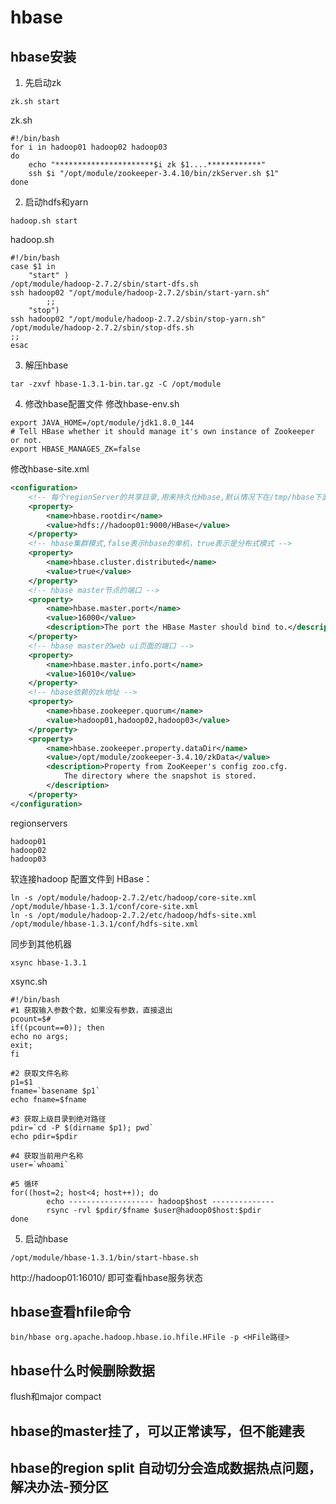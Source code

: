 # hbase
## hbase安装
1. 先启动zk
```shell script
zk.sh start
```
zk.sh
```shell script
#!/bin/bash
for i in hadoop01 hadoop02 hadoop03
do
	echo "**********************$i zk $1....************"
	ssh $i "/opt/module/zookeeper-3.4.10/bin/zkServer.sh $1"
done
```
2. 启动hdfs和yarn
```shell script
hadoop.sh start
```
hadoop.sh
```shell script
#!/bin/bash
case $1 in
	"start" )
/opt/module/hadoop-2.7.2/sbin/start-dfs.sh
ssh hadoop02 "/opt/module/hadoop-2.7.2/sbin/start-yarn.sh"
		;;
	"stop")
ssh hadoop02 "/opt/module/hadoop-2.7.2/sbin/stop-yarn.sh"
/opt/module/hadoop-2.7.2/sbin/stop-dfs.sh
;;
esac
```
3. 解压hbase
```shell script
tar -zxvf hbase-1.3.1-bin.tar.gz -C /opt/module
```
4. 修改hbase配置文件
修改hbase-env.sh
```shell script
export JAVA_HOME=/opt/module/jdk1.8.0_144
# Tell HBase whether it should manage it's own instance of Zookeeper or not.
export HBASE_MANAGES_ZK=false
```
修改hbase-site.xml
```xml
<configuration>
	<!-- 每个regionServer的共享目录,用来持久化Hbase,默认情况下在/tmp/hbase下面 -->  
    <property>  
        <name>hbase.rootdir</name>  
        <value>hdfs://hadoop01:9000/HBase</value>  
    </property>
    <!-- hbase集群模式,false表示hbase的单机，true表示是分布式模式 -->  
    <property>  
        <name>hbase.cluster.distributed</name>  
        <value>true</value> 
    </property>
    <!-- hbase master节点的端口 -->  
    <property>  
        <name>hbase.master.port</name>  
        <value>16000</value>  
        <description>The port the HBase Master should bind to.</description>  
    </property>  
    <!-- hbase master的web ui页面的端口 -->  
    <property>  
        <name>hbase.master.info.port</name>  
        <value>16010</value>    
    </property>
    <!-- hbase依赖的zk地址 -->  
    <property>  
        <name>hbase.zookeeper.quorum</name>  
        <value>hadoop01,hadoop02,hadoop03</value>  
    </property>
	<property>  
        <name>hbase.zookeeper.property.dataDir</name>  
        <value>/opt/module/zookeeper-3.4.10/zkData</value>  
        <description>Property from ZooKeeper's config zoo.cfg.  
            The directory where the snapshot is stored.  
        </description>  
    </property>
</configuration>
```
regionservers
```text
hadoop01
hadoop02
hadoop03
```
软连接hadoop 配置文件到 HBase：
```shell script
ln -s /opt/module/hadoop-2.7.2/etc/hadoop/core-site.xml /opt/module/hbase-1.3.1/conf/core-site.xml
ln -s /opt/module/hadoop-2.7.2/etc/hadoop/hdfs-site.xml /opt/module/hbase-1.3.1/conf/hdfs-site.xml
```
同步到其他机器
```shell script
xsync hbase-1.3.1
```
xsync.sh
```shell script
#!/bin/bash
#1 获取输入参数个数，如果没有参数，直接退出
pcount=$#
if((pcount==0)); then
echo no args;
exit;
fi

#2 获取文件名称
p1=$1
fname=`basename $p1`
echo fname=$fname

#3 获取上级目录到绝对路径
pdir=`cd -P $(dirname $p1); pwd`
echo pdir=$pdir

#4 获取当前用户名称
user=`whoami`

#5 循环
for((host=2; host<4; host++)); do
        echo ------------------- hadoop$host --------------
        rsync -rvl $pdir/$fname $user@hadoop0$host:$pdir
done
```
5. 启动hbase
```shell script
/opt/module/hbase-1.3.1/bin/start-hbase.sh
```
http://hadoop01:16010/
即可查看hbase服务状态

## hbase查看hfile命令
```shell script
bin/hbase org.apache.hadoop.hbase.io.hfile.HFile -p <HFile路径>
```
## hbase什么时候删除数据
flush和major compact

## hbase的master挂了，可以正常读写，但不能建表

## hbase的region split 自动切分会造成数据热点问题，解决办法-预分区